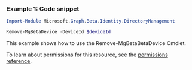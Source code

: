 ### Example 1: Code snippet

```powershellImport-Module Microsoft.Graph.Beta.Identity.DirectoryManagement

Remove-MgBetaDevice -DeviceId $deviceId
```
This example shows how to use the Remove-MgBetaBetaDevice Cmdlet.
To learn about permissions for this resource, see the [permissions reference](/graph/permissions-reference).


